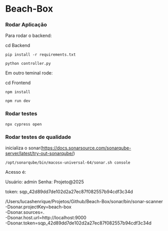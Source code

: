 # Beach-Box

### Rodar Aplicação

Para rodar o backend:

cd Backend

```
pip install -r requirements.txt
```

```
python controller.py
```


Em outro teminal rode:

cd Frontend

```
npm install
```

```
npm run dev
```

### Rodar testes

```
npx cypress open
````

### Rodar testes de qualidade

inicializa o sonar(https://docs.sonarsource.com/sonarqube-server/latest/try-out-sonarqube/)

```
/opt/sonarqube/bin/macosx-universal-64/sonar.sh console
```

Acesso é:

Usuário: admin
Senha: Projeto@2025

token: sqp_42d89dd7de102d2a27ec87f082557b94cdf3c34d

/Users/lucashenrique/Projetos/Github/Beach-Box/sonar/bin/sonar-scanner \
  -Dsonar.projectKey=beach-box \
  -Dsonar.sources=. \
  -Dsonar.host.url=http://localhost:9000 \
  -Dsonar.token=sqp_42d89dd7de102d2a27ec87f082557b94cdf3c34d
